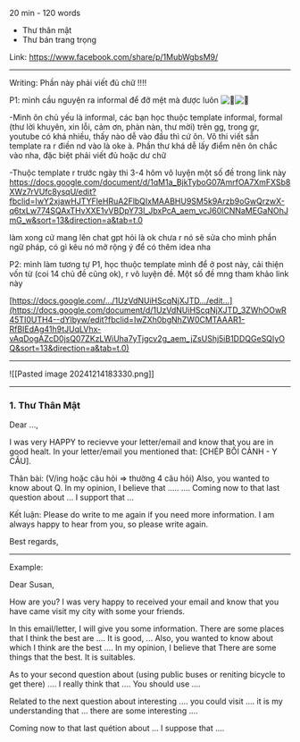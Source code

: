 20 min - 120 words 
- Thư thân mật 
- Thư bán trang trọng 

Link: https://www.facebook.com/share/p/1MubWgbsM9/


---

Writing: Phần này phải viết đủ chữ !!!!

P1: mình cầu nguyện ra informal để đỡ mệt mà được luôn ![🙏](https://static.xx.fbcdn.net/images/emoji.php/v9/t80/1/16/1f64f.png)![🫰](https://static.xx.fbcdn.net/images/emoji.php/v9/t43/1/16/1faf0.png) 

-Mình ôn chủ yếu là informal, các bạn học thuộc template informal, formal (thư lời khuyên, xin lỗi, cảm ơn, phàn nàn, thư mời) trên gg, trong gr, youtube có khá nhiều, thấy nào dễ vào đầu thì cứ ôn. Vô thi viết sẵn template ra r điền nd vào là oke à. Phần thư khá dễ lấy điểm nên ôn chắc vào nha, đặc biệt phải viết đủ hoặc dư chữ

-Thuộc template r trước ngày thi 3-4 hôm vô luyện một số đề trong link này https://docs.google.com/document/d/1qM1a_BjkTyboG07AmrfOA7XmFXSb8XWz7rVUfc8ysqU/edit?fbclid=IwY2xjawHJTYFleHRuA2FlbQIxMAABHU9SM5k9Arzb9oGwQrzwX-q6txLw774SQAxTHvXXE1vVBDpY73l_JbxPcA_aem_vcJ60lCNNaMEGaNOhJmG_w&sort=13&direction=a&tab=t.0

làm xong cứ mang lên chat gpt hỏi là ok chưa r nó sẽ sửa cho mình phần ngữ pháp, có gì kêu nó mở rộng ý để có thêm idea nha

P2: mình làm tương tự P1, học thuộc template mình để ở post này, cải thiện vốn từ (coi 14 chủ đề cũng ok), r vô luyện đề. Một số đề mng tham khảo link này

[https://docs.google.com/.../1UzVdNUiHScqNjXJTD.../edit...](https://docs.google.com/document/d/1UzVdNUiHScqNjXJTD_3ZWhOOwR45TI0UTH4--dYlbyw/edit?fbclid=IwZXh0bgNhZW0CMTAAAR1-RfBIEdAg41h9tJUqLVhx-vAqDogAZcD0jsQ07ZKzLWiUha7yTjgcv2g_aem_jZsUShj5iB1DDQGeSQIyOQ&sort=13&direction=a&tab=t.0)


---

![[Pasted image 20241214183330.png]]



---
### 1. Thư Thân Mật 

Dear ..., 

I was very HAPPY to recievve your letter/email and know that you are in good healt. In your letter/email you mentioned that: [CHÉP BỐI CẢNH - Y CẦU]. 


Thân bài: (V/ing hoặc câu hỏi => thường 4 câu hỏi)
Also, you wanted to know about Q. In my opinion, I believe that ..... 
....
Coming now to that last question about ... I support that ... 



Kết luận: 
Please do write to me again if you need more information. I am always happy to hear from you, so please write again. 

Best regards, 


---
Example: 

Dear Susan, 

How are you? 
I was very happy to received your email and know that you have came visit my city with some your friends. 

In this email/letter, I will give you some information. There are some places that I think the best are .... It is good, ...
Also, you wanted to know about which I think are the best .... In my opinion, I believe that There are some things that the best. It is suitables. 

As to your second question about (using public buses or reniting bicycle to get there) .... I really think that .... You should use ....

Related to the next question about interesting .... you could visit .... it is my understanding that ... there are some interesting .... 

Coming now to that last quétion about ... I suppose that .... 

